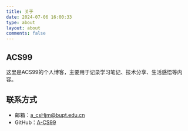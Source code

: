 ```yaml
---
title: 关于
date: 2024-07-06 16:00:33
type: about
layout: about
comments: false
---
```


## ACS99

这里是ACS99的个人博客，主要用于记录学习笔记、技术分享、生活感悟等内容。

## 联系方式

- 邮箱：a_csHjm@bupt.edu.cn
- GitHub：[A-CS99](https://github.com/A-CS99)
